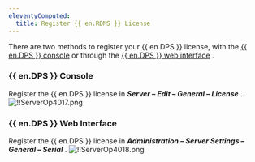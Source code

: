 ```yaml
---
eleventyComputed:
  title: Register {{ en.RDMS }} License
---
```

There are two methods to register your {{ en.DPS }} license, with the [{{ en.DPS }} console](#devolutions-server-console) or through the [{{ en.DPS }} web interface](#devolutions-server-web-interface) . 

### {{ en.DPS }} Console 
Register the {{ en.DPS }} license in ***Server – Edit – General – License*** . 
![!!ServerOp4017.png](/img/en/server/ServerOp4017.png) 

### {{ en.DPS }} Web Interface 
Register the {{ en.DPS }} license in ***Administration – Server Settings – General – Serial*** . 
![!!ServerOp4018.png](/img/en/server/ServerOp4018.png) 

